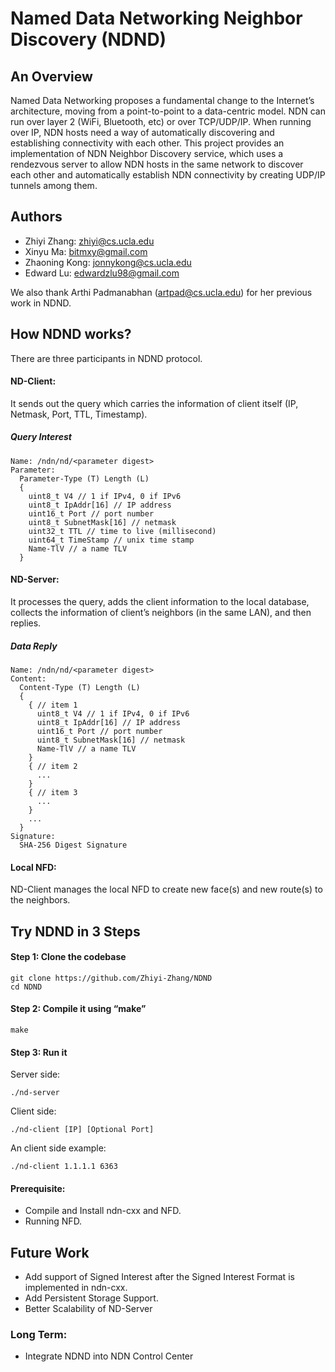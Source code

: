 # Named Data Networking Neighbor Discovery (NDND)

## An Overview

Named Data Networking proposes a fundamental change to the Internet’s architecture, moving from a point-to-point to a data-centric model.
NDN can run over layer 2 (WiFi, Bluetooth, etc) or over TCP/UDP/IP.
When running over IP, NDN hosts need a way of automatically discovering and establishing connectivity with each other.
This project provides an implementation of NDN Neighbor Discovery service, which uses a rendezvous server to allow NDN hosts in the same network to discover each other and automatically establish NDN connectivity by creating UDP/IP tunnels among them.

## Authors
* Zhiyi Zhang: zhiyi@cs.ucla.edu
* Xinyu Ma: bitmxy@gmail.com
* Zhaoning Kong: jonnykong@cs.ucla.edu
* Edward Lu: edwardzlu98@gmail.com

We also thank Arthi Padmanabhan (artpad@cs.ucla.edu) for her previous work in NDND.

## How NDND works?

There are three participants in NDND protocol.

#### ND-Client:
It sends out the query which carries the information of client itself (IP, Netmask, Port, TTL, Timestamp).

##### Query Interest
```
Name: /ndn/nd/<parameter digest>
Parameter:
  Parameter-Type (T) Length (L)
  {
    uint8_t V4 // 1 if IPv4, 0 if IPv6
    uint8_t IpAddr[16] // IP address
    uint16_t Port // port number
    uint8_t SubnetMask[16] // netmask
    uint32_t TTL // time to live (millisecond)
    uint64_t TimeStamp // unix time stamp
    Name-TlV // a name TLV
  }
```

#### ND-Server:
It processes the query, adds the client information to the local database, collects the information of client’s neighbors (in the same LAN), and then replies.

##### Data Reply
```
Name: /ndn/nd/<parameter digest>
Content:
  Content-Type (T) Length (L)
  {
    { // item 1
      uint8_t V4 // 1 if IPv4, 0 if IPv6
      uint8_t IpAddr[16] // IP address
      uint16_t Port // port number
      uint8_t SubnetMask[16] // netmask
      Name-TlV // a name TLV
    }
    { // item 2
      ...
    }
    { // item 3
      ...
    }
    ...
  }
Signature:
  SHA-256 Digest Signature
```

#### Local NFD:
ND-Client manages the local NFD to create new face(s) and new route(s) to the neighbors.

## Try NDND in 3 Steps

#### Step 1: Clone the codebase
```
git clone https://github.com/Zhiyi-Zhang/NDND
cd NDND
```

#### Step 2: Compile it using “make”
```
make
```

#### Step 3: Run it
Server side:
```
./nd-server
```
Client side:
```
./nd-client [IP] [Optional Port]
```
An client side example:
```
./nd-client 1.1.1.1 6363
```


#### Prerequisite:
* Compile and Install ndn-cxx and NFD.
* Running NFD.


## Future Work

* Add support of Signed Interest after the Signed Interest Format is implemented in ndn-cxx.
* Add Persistent Storage Support.
* Better Scalability of ND-Server

### Long Term:
* Integrate NDND into NDN Control Center